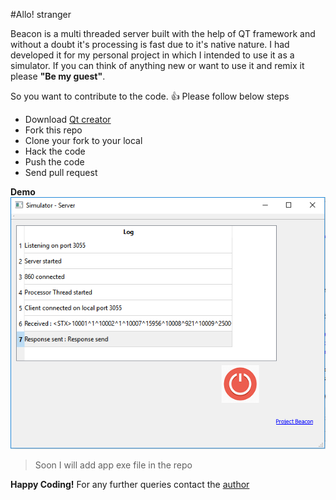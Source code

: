 #Allo! stranger

Beacon is a multi threaded server built with the help of QT framework and without a doubt it's processing is fast due to it's native nature. I had developed it for my personal project in which I intended to use it as a simulator. If you can think of anything new or want to use it and remix it please **"Be my guest"**.

So you want to contribute to the code. :+1: Please follow below steps
- Download [Qt creator](http://www.qt.io/download/)
- Fork this repo
- Clone your fork to your local
- Hack the code
- Push the code
- Send pull request

**Demo**
![alt tag](https://raw.githubusercontent.com/foxt7ot/beacon/master/Demo.PNG)

>Soon I will add app exe file in the repo

**Happy Coding!** For any further queries contact the [author](mailto:myaseen.khan@hotmail.com)
